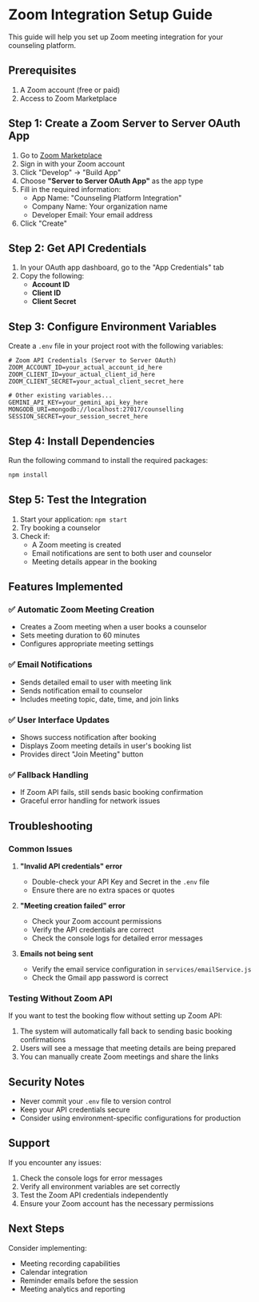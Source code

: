 # Zoom Integration Setup Guide

This guide will help you set up Zoom meeting integration for your counseling platform.

## Prerequisites

1. A Zoom account (free or paid)
2. Access to Zoom Marketplace

## Step 1: Create a Zoom Server to Server OAuth App

1. Go to [Zoom Marketplace](https://marketplace.zoom.us/develop/create)
2. Sign in with your Zoom account
3. Click "Develop" → "Build App"
4. Choose **"Server to Server OAuth App"** as the app type
5. Fill in the required information:
   - App Name: "Counseling Platform Integration"
   - Company Name: Your organization name
   - Developer Email: Your email address
6. Click "Create"

## Step 2: Get API Credentials

1. In your OAuth app dashboard, go to the "App Credentials" tab
2. Copy the following:
   - **Account ID**
   - **Client ID** 
   - **Client Secret**

## Step 3: Configure Environment Variables

Create a `.env` file in your project root with the following variables:

```env
# Zoom API Credentials (Server to Server OAuth)
ZOOM_ACCOUNT_ID=your_actual_account_id_here
ZOOM_CLIENT_ID=your_actual_client_id_here
ZOOM_CLIENT_SECRET=your_actual_client_secret_here

# Other existing variables...
GEMINI_API_KEY=your_gemini_api_key_here
MONGODB_URI=mongodb://localhost:27017/counselling
SESSION_SECRET=your_session_secret_here
```

## Step 4: Install Dependencies

Run the following command to install the required packages:

```bash
npm install
```

## Step 5: Test the Integration

1. Start your application: `npm start`
2. Try booking a counselor
3. Check if:
   - A Zoom meeting is created
   - Email notifications are sent to both user and counselor
   - Meeting details appear in the booking

## Features Implemented

### ✅ Automatic Zoom Meeting Creation
- Creates a Zoom meeting when a user books a counselor
- Sets meeting duration to 60 minutes
- Configures appropriate meeting settings

### ✅ Email Notifications
- Sends detailed email to user with meeting link
- Sends notification email to counselor
- Includes meeting topic, date, time, and join links

### ✅ User Interface Updates
- Shows success notification after booking
- Displays Zoom meeting details in user's booking list
- Provides direct "Join Meeting" button

### ✅ Fallback Handling
- If Zoom API fails, still sends basic booking confirmation
- Graceful error handling for network issues

## Troubleshooting

### Common Issues

1. **"Invalid API credentials" error**
   - Double-check your API Key and Secret in the `.env` file
   - Ensure there are no extra spaces or quotes

2. **"Meeting creation failed" error**
   - Check your Zoom account permissions
   - Verify the API credentials are correct
   - Check the console logs for detailed error messages

3. **Emails not being sent**
   - Verify the email service configuration in `services/emailService.js`
   - Check the Gmail app password is correct

### Testing Without Zoom API

If you want to test the booking flow without setting up Zoom API:

1. The system will automatically fall back to sending basic booking confirmations
2. Users will see a message that meeting details are being prepared
3. You can manually create Zoom meetings and share the links

## Security Notes

- Never commit your `.env` file to version control
- Keep your API credentials secure
- Consider using environment-specific configurations for production

## Support

If you encounter any issues:

1. Check the console logs for error messages
2. Verify all environment variables are set correctly
3. Test the Zoom API credentials independently
4. Ensure your Zoom account has the necessary permissions

## Next Steps

Consider implementing:
- Meeting recording capabilities
- Calendar integration
- Reminder emails before the session
- Meeting analytics and reporting
